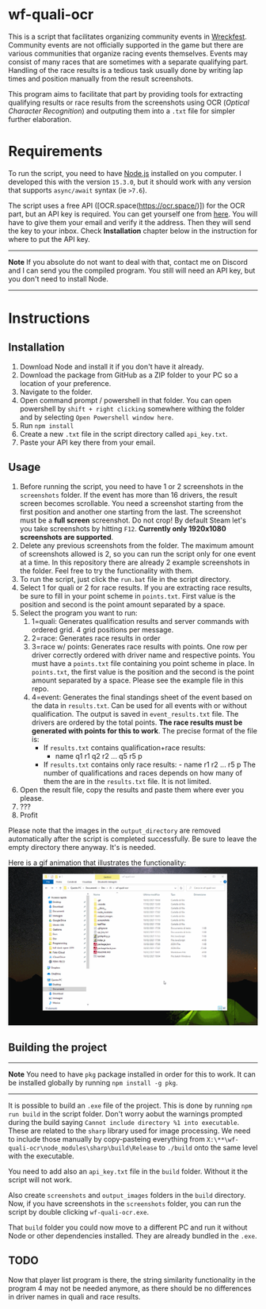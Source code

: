 # wf-quali-ocr

This is a script that facilitates organizing community events in [Wreckfest](https://order.wreckfestgame.com/). Community events are not officially supported in the game but there are various communities that organize racing events themselves. Events may consist of many races that are sometimes with a separate qualifying part. Handling of the race results is a tedious task usually done by writing lap times and position manually from the result screenshots.

This program aims to facilitate that part by providing tools for extracting qualifying results or race results from the screenshots using OCR (_Optical Character Recognition_) and outputing them into a `.txt` file for simpler further elaboration.

# Requirements

To run the script, you need to have [Node.js](https://nodejs.org/en/) installed on you computer. I developed this with the version `15.3.0`, but it should work with any version that supports `async/await` syntax (ie `>7.6`).

The script uses a free API ([OCR.space(https://ocr.space/)]) for the OCR part, but an API key is required. You can get yourself one from [here](https://ocr.space/OCRAPI). You will have to give them your email and verify it the address. Then they will send the key to your inbox. Check **Installation** chapter below in the instruction for where to put the API key.

---

**Note**
If you absolute do not want to deal with that, contact me on Discord and I can send you the compiled program. You still will need an API key, but you don't need to install Node.

---

# Instructions

## Installation

1. Download Node and install it if you don't have it already.
2. Download the package from GitHub as a ZIP folder to your PC so a location of your preference.
3. Navigate to the folder.
4. Open command prompt / powershell in that folder. You can open powershell by `shift + right clicking` somewhere withing the folder and by selecting `Open Powershell window here`.
5. Run `npm install`
6. Create a new `.txt` file in the script directory called `api_key.txt`.
7. Paste your API key there from your email.

## Usage

1. Before running the script, you need to have 1 or 2 screenshots in the `screenshots` folder. If the event has more than 16 drivers, the result screen becomes scrollable. You need a screenshot starting from the first position and another one starting from the last. The screenshot must be a **full screen** screenshot. Do not crop! By default Steam let's you take screenshots by hitting `F12`. **Currently only 1920x1080 screenshots are supported**.
2. Delete any previous screenshots from the folder. The maximum amount of screenshots allowed is 2, so you can run the script only for one event at a time. In this repository there are already 2 example screenshots in the folder. Feel free to try the functionality with them.
3. To run the script, just click the `run.bat` file in the script directory.
4. Select 1 for quali or 2 for race results. If you are extracting race results, be sure to fill in your point scheme in `points.txt`. First value is the position and second is the point amount separated by a space.
5. Select the program you want to run:
   1. 1=quali: Generates qualification results and server commands with ordered grid. 4 grid positions per message.
   2. 2=race: Generates race results in order
   3. 3=race w/ points: Generates race results with points. One row per driver correctly ordered with driver name and respective points. You must have a `points.txt` file containing you point scheme in place. In `points.txt`, the first value is the position and the second is the point amount separated by a space. Please see the example file in this repo.
   4. 4=event: Generates the final standings sheet of the event based on the data in `results.txt`. Can be used for all events with or without qualification. The output is saved in `event_results.txt` file. The drivers are ordered by the total points. **The race results must be generated with points for this to work**. The precise format of the file is:
      - If `results.txt` contains qualification+race results:
        - name q1 r1 q2 r2 ... q5 r5 p
      - If `results.txt` contains only race results: - name r1 r2 ... r5 p
        The number of qualifications and races depends on how many of them the are in the `results.txt` file. It is not limited.
6. Open the result file, copy the results and paste them where ever you please.
7. ???
8. Profit

Please note that the images in the `output_directory` are removed automatically after the script is completed successfully. Be sure to leave the empty directory there anyway. It's is needed.

Here is a gif animation that illustrates the functionality:
![Script functionality demonstration animation](./__docs__/wf-quali-ocr-guide.gif)

## Building the project

---

**Note**
You need to have `pkg` package installed in order for this to work. It can be installed globally by running `npm install -g pkg`.

---

It is possible to build an `.exe` file of the project. This is done by running `npm run build` in the script folder. Don't worry aobut the warnings prompted during the build saying `Cannot include directory %1 into executable`. These are related to the `sharp` library used for image processing. We need to include those manually by copy-pasteing everything from `X:\**\wf-quali-ocr\node_modules\sharp\build\Release` to `./build` onto the same level with the executable.

You need to add also an `api_key.txt` file in the `build` folder. Without it the script will not work.

Also create `screenshots` and `output_images` folders in the `build` directory. Now, if you have screenshots in the `screenshots` folder, you can run the script by double clicking `wf-quali-ocr.exe`.

That `build` folder you could now move to a different PC and run it without Node or other dependencies installed. They are already bundled in the `.exe`.

## TODO

Now that player list program is there, the string similarity functionality in the program 4 may not be needed anymore, as there should be no differences in driver names in quali and race results.
